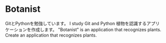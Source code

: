 # Botanist
GitとPythonを勉強しています。
I study Git and Python
植物を認識するアプリケーションを作成します。
"Botanist" is an application that recognizes plants.
Create an application that recognizes plants.